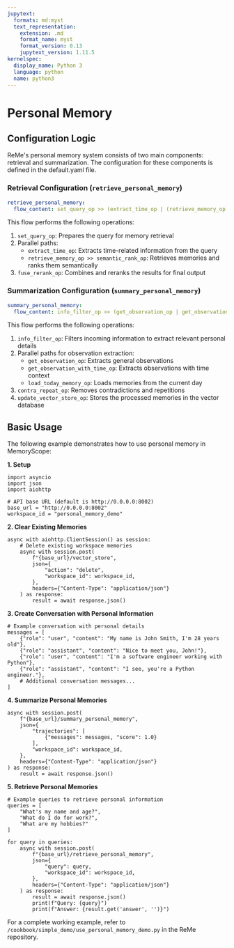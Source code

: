 ```yaml
---
jupytext:
  formats: md:myst
  text_representation:
    extension: .md
    format_name: myst
    format_version: 0.13
    jupytext_version: 1.11.5
kernelspec:
  display_name: Python 3
  language: python
  name: python3
---
```



# Personal Memory

## Configuration Logic

ReMe's personal memory system consists of two main components: retrieval and summarization. The configuration for these components is defined in the default.yaml file.

### Retrieval Configuration (`retrieve_personal_memory`)

```yaml
retrieve_personal_memory:
  flow_content: set_query_op >> (extract_time_op | (retrieve_memory_op >> semantic_rank_op)) >> fuse_rerank_op
```

This flow performs the following operations:
1. `set_query_op`: Prepares the query for memory retrieval
2. Parallel paths:
   - `extract_time_op`: Extracts time-related information from the query
   - `retrieve_memory_op >> semantic_rank_op`: Retrieves memories and ranks them semantically
3. `fuse_rerank_op`: Combines and reranks the results for final output

### Summarization Configuration (`summary_personal_memory`)

```yaml
summary_personal_memory:
  flow_content: info_filter_op >> (get_observation_op | get_observation_with_time_op | load_today_memory_op) >> contra_repeat_op >> update_vector_store_op
```

This flow performs the following operations:
1. `info_filter_op`: Filters incoming information to extract relevant personal details
2. Parallel paths for observation extraction:
   - `get_observation_op`: Extracts general observations
   - `get_observation_with_time_op`: Extracts observations with time context
   - `load_today_memory_op`: Loads memories from the current day
3. `contra_repeat_op`: Removes contradictions and repetitions
4. `update_vector_store_op`: Stores the processed memories in the vector database

## Basic Usage

The following example demonstrates how to use personal memory in MemoryScope:

**1. Setup**

```{code-cell}
import asyncio
import json
import aiohttp

# API base URL (default is http://0.0.0.0:8002)
base_url = "http://0.0.0.0:8002"
workspace_id = "personal_memory_demo"
```

**2. Clear Existing Memories**

```{code-cell}
async with aiohttp.ClientSession() as session:
    # Delete existing workspace memories
    async with session.post(
        f"{base_url}/vector_store",
        json={
            "action": "delete",
            "workspace_id": workspace_id,
        },
        headers={"Content-Type": "application/json"}
    ) as response:
        result = await response.json()
```

**3. Create Conversation with Personal Information**

```{code-cell}
# Example conversation with personal details
messages = [
    {"role": "user", "content": "My name is John Smith, I'm 28 years old"},
    {"role": "assistant", "content": "Nice to meet you, John!"},
    {"role": "user", "content": "I'm a software engineer working with Python"},
    {"role": "assistant", "content": "I see, you're a Python engineer."},
    # Additional conversation messages...
]
```

**4. Summarize Personal Memories**

```{code-cell}
async with session.post(
    f"{base_url}/summary_personal_memory",
    json={
        "trajectories": [
            {"messages": messages, "score": 1.0}
        ],
        "workspace_id": workspace_id,
    },
    headers={"Content-Type": "application/json"}
) as response:
    result = await response.json()
```

**5. Retrieve Personal Memories**

```{code-cell}
# Example queries to retrieve personal information
queries = [
    "What's my name and age?",
    "What do I do for work?",
    "What are my hobbies?"
]

for query in queries:
    async with session.post(
        f"{base_url}/retrieve_personal_memory",
        json={
            "query": query,
            "workspace_id": workspace_id,
        },
        headers={"Content-Type": "application/json"}
    ) as response:
        result = await response.json()
        print(f"Query: {query}")
        print(f"Answer: {result.get('answer', '')}")
```

For a complete working example, refer to `/cookbook/simple_demo/use_personal_memory_demo.py` in the ReMe repository.